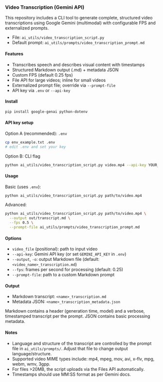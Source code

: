 ### Video Transcription (Gemini API)

This repository includes a CLI tool to generate complete, structured video transcriptions using Google Gemini (multimodal) with configurable FPS and externalized prompts.

- File: `ai_utils/video_transcription_script.py`
- Default prompt: `ai_utils/prompts/video_transcription_prompt.md`

#### Features

- Transcribes speech and describes visual content with timestamps
- Structured Markdown output (.md) + metadata JSON
- Custom FPS (default 0.25 fps)
- File API for large videos; inline for small videos
- Externalized prompt file; override via `--prompt-file`
- API key via `.env` or `--api-key`

#### Install

```bash
pip install google-genai python-dotenv
```

#### API key setup

Option A (recommended): `.env`

```bash
cp env_example.txt .env
# edit .env and set your key
```

Option B: CLI flag

```bash
python ai_utils/video_transcription_script.py video.mp4 --api-key YOUR_KEY
```

#### Usage

Basic (uses `.env`):

```bash
python ai_utils/video_transcription_script.py path/to/video.mp4
```

Advanced:

```bash
python ai_utils/video_transcription_script.py path/to/video.mp4 \
  --output out/transcript.md \
  --fps 0.5 \
  --prompt-file ai_utils/prompts/video_transcription_prompt.md
```

#### Options

- `video_file` (positional): path to input video
- `--api-key`: Gemini API key (or set `GEMINI_API_KEY` in `.env`)
- `--output`, `-o`: output Markdown file (default: `<video_name>_transcription.md`)
- `--fps`: frames per second for processing (default: 0.25)
- `--prompt-file`: path to a custom Markdown prompt

#### Output

- Markdown transcript: `<name>_transcription.md`
- Metadata JSON: `<name>_transcription_metadata.json`

Markdown contains a header (generation time, model) and a verbose, timestamped transcript per the prompt. JSON contains basic processing metadata.

#### Notes

- Language and structure of the transcript are controlled by the prompt file in `ai_utils/prompts/`. Adjust that file to change output language/structure.
- Supported video MIME types include: mp4, mpeg, mov, avi, x-flv, mpg, webm, wmv, 3gpp.
- For files >20MB, the script uploads via the Files API automatically.
- Timestamps should use MM:SS format as per Gemini docs.